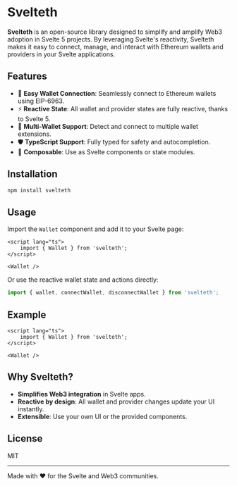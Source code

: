# Svelteth

**Svelteth** is an open-source library designed to simplify and amplify Web3 adoption in Svelte 5 projects. By leveraging Svelte's reactivity, Svelteth makes it easy to connect, manage, and interact with Ethereum wallets and providers in your Svelte applications.

## Features

- 🔗 **Easy Wallet Connection**: Seamlessly connect to Ethereum wallets using EIP-6963.
- ⚡ **Reactive State**: All wallet and provider states are fully reactive, thanks to Svelte 5.
- 🦊 **Multi-Wallet Support**: Detect and connect to multiple wallet extensions.
- 🛡️ **TypeScript Support**: Fully typed for safety and autocompletion.
- 🧩 **Composable**: Use as Svelte components or state modules.

## Installation

```bash
npm install svelteth
```

## Usage

Import the `Wallet` component and add it to your Svelte page:

```svelte
<script lang="ts">
	import { Wallet } from 'svelteth';
</script>

<Wallet />
```

Or use the reactive wallet state and actions directly:

```typescript
import { wallet, connectWallet, disconnectWallet } from 'svelteth';
```

## Example

```svelte
<script lang="ts">
	import { Wallet } from 'svelteth';
</script>

<Wallet />
```

## Why Svelteth?

- **Simplifies Web3 integration** in Svelte apps.
- **Reactive by design**: All wallet and provider changes update your UI instantly.
- **Extensible**: Use your own UI or the provided components.

## License

MIT

---

Made with ❤️ for the Svelte and Web3 communities.
